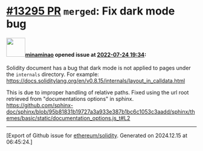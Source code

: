# [\#13295 PR](https://github.com/ethereum/solidity/pull/13295) `merged`: Fix dark mode bug

#### <img src="https://avatars.githubusercontent.com/u/20497787?u=a96a6c9f3dbec52ad60326770404a3f728a38efa&v=4" width="50">[minaminao](https://github.com/minaminao) opened issue at [2022-07-24 19:34](https://github.com/ethereum/solidity/pull/13295):

Solidity document has a bug that dark mode is not applied to pages under the `internals` directory.
For example: 
https://docs.soliditylang.org/en/v0.8.15/internals/layout_in_calldata.html

This is due to improper handling of relative paths.
Fixed using the url root retrieved from "documentations options" in sphinx.
https://github.com/sphinx-doc/sphinx/blob/95b81831b19727a3a933e387b1bc6c1053c3aadd/sphinx/themes/basic/static/documentation_options.js_t#L2







-------------------------------------------------------------------------------



[Export of Github issue for [ethereum/solidity](https://github.com/ethereum/solidity). Generated on 2024.12.15 at 06:45:24.]
